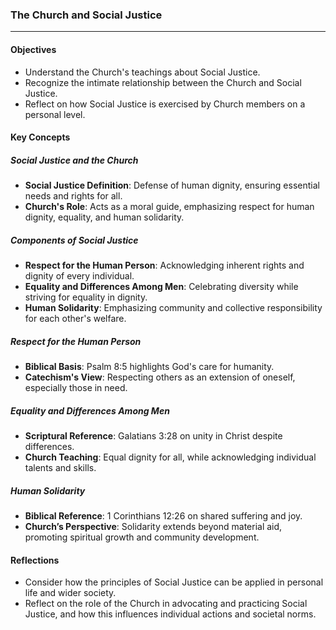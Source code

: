 ### The Church and Social Justice

---

#### Objectives

- Understand the Church's teachings about Social Justice.
- Recognize the intimate relationship between the Church and Social Justice.
- Reflect on how Social Justice is exercised by Church members on a personal level.

#### Key Concepts

##### Social Justice and the Church

- **Social Justice Definition**: Defense of human dignity, ensuring essential needs and rights for all.
- **Church's Role**: Acts as a moral guide, emphasizing respect for human dignity, equality, and human solidarity.

##### Components of Social Justice

- **Respect for the Human Person**: Acknowledging inherent rights and dignity of every individual.
- **Equality and Differences Among Men**: Celebrating diversity while striving for equality in dignity.
- **Human Solidarity**: Emphasizing community and collective responsibility for each other's welfare.

##### Respect for the Human Person

- **Biblical Basis**: Psalm 8:5 highlights God's care for humanity.
- **Catechism's View**: Respecting others as an extension of oneself, especially those in need.

##### Equality and Differences Among Men

- **Scriptural Reference**: Galatians 3:28 on unity in Christ despite differences.
- **Church Teaching**: Equal dignity for all, while acknowledging individual talents and skills.

##### Human Solidarity

- **Biblical Reference**: 1 Corinthians 12:26 on shared suffering and joy.
- **Church’s Perspective**: Solidarity extends beyond material aid, promoting spiritual growth and community development.

#### Reflections

- Consider how the principles of Social Justice can be applied in personal life and wider society.
- Reflect on the role of the Church in advocating and practicing Social Justice, and how this influences individual actions and societal norms.